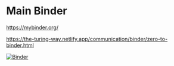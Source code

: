 # Main Binder

https://mybinder.org/

https://the-turing-way.netlify.app/communication/binder/zero-to-binder.html


[![Binder](https://mybinder.org/badge_logo.svg)](https://mybinder.org/v2/gh/flashkid10/my-binder/main)

